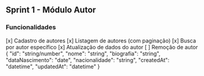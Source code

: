 ## Sprint 1 - Módulo Autor
### Funcionalidades
[x] Cadastro de autores
[x] Listagem de autores (com paginação)
[x] Busca por autor específico
[x] Atualização de dados do autor
[ ] Remoção de autor
{
  "id": "string/number",
  "nome": "string",
  "biografia": "string",
  "dataNascimento": "date",
  "nacionalidade": "string",
  "createdAt": "datetime",
  "updatedAt": "datetime"
}